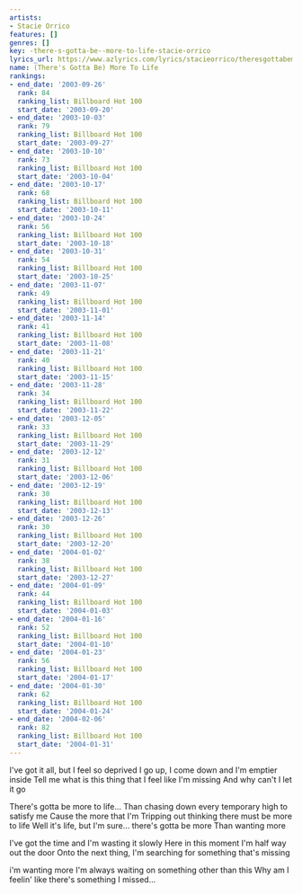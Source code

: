 ```yaml
---
artists:
- Stacie Orrico
features: []
genres: []
key: -there-s-gotta-be--more-to-life-stacie-orrico
lyrics_url: https://www.azlyrics.com/lyrics/stacieorrico/theresgottabemoretolife.html
name: (There's Gotta Be) More To Life
rankings:
- end_date: '2003-09-26'
  rank: 84
  ranking_list: Billboard Hot 100
  start_date: '2003-09-20'
- end_date: '2003-10-03'
  rank: 79
  ranking_list: Billboard Hot 100
  start_date: '2003-09-27'
- end_date: '2003-10-10'
  rank: 73
  ranking_list: Billboard Hot 100
  start_date: '2003-10-04'
- end_date: '2003-10-17'
  rank: 68
  ranking_list: Billboard Hot 100
  start_date: '2003-10-11'
- end_date: '2003-10-24'
  rank: 56
  ranking_list: Billboard Hot 100
  start_date: '2003-10-18'
- end_date: '2003-10-31'
  rank: 54
  ranking_list: Billboard Hot 100
  start_date: '2003-10-25'
- end_date: '2003-11-07'
  rank: 49
  ranking_list: Billboard Hot 100
  start_date: '2003-11-01'
- end_date: '2003-11-14'
  rank: 41
  ranking_list: Billboard Hot 100
  start_date: '2003-11-08'
- end_date: '2003-11-21'
  rank: 40
  ranking_list: Billboard Hot 100
  start_date: '2003-11-15'
- end_date: '2003-11-28'
  rank: 34
  ranking_list: Billboard Hot 100
  start_date: '2003-11-22'
- end_date: '2003-12-05'
  rank: 33
  ranking_list: Billboard Hot 100
  start_date: '2003-11-29'
- end_date: '2003-12-12'
  rank: 31
  ranking_list: Billboard Hot 100
  start_date: '2003-12-06'
- end_date: '2003-12-19'
  rank: 30
  ranking_list: Billboard Hot 100
  start_date: '2003-12-13'
- end_date: '2003-12-26'
  rank: 30
  ranking_list: Billboard Hot 100
  start_date: '2003-12-20'
- end_date: '2004-01-02'
  rank: 38
  ranking_list: Billboard Hot 100
  start_date: '2003-12-27'
- end_date: '2004-01-09'
  rank: 44
  ranking_list: Billboard Hot 100
  start_date: '2004-01-03'
- end_date: '2004-01-16'
  rank: 52
  ranking_list: Billboard Hot 100
  start_date: '2004-01-10'
- end_date: '2004-01-23'
  rank: 56
  ranking_list: Billboard Hot 100
  start_date: '2004-01-17'
- end_date: '2004-01-30'
  rank: 62
  ranking_list: Billboard Hot 100
  start_date: '2004-01-24'
- end_date: '2004-02-06'
  rank: 82
  ranking_list: Billboard Hot 100
  start_date: '2004-01-31'
---
```


I've got it all, but I feel so deprived
I go up, I come down and I'm emptier inside
Tell me what is this thing that I feel like I'm missing
And why can't I let it go


There's gotta be more to life...
Than chasing down every temporary high to satisfy me
Cause the more that I'm
Tripping out thinking there must be more to life
Well it's life, but I'm sure... there's gotta be more
Than wanting more

I've got the time and I'm wasting it slowly
Here in this moment I'm half way out the door
Onto the next thing, I'm searching for something that's missing



i'm wanting more
I'm always waiting on something other than this
Why am I feelin' like there's something I missed...

